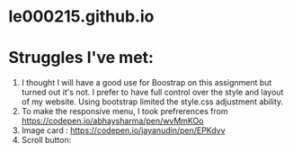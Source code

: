# le000215.github.io

# Struggles I've met:
1. I thought I will have a good use for Boostrap on this assignment but turned out it's not. I prefer to have full control over the style and layout of my website. Using bootstrap limited the style.css adjustment ability.
2. To make the responsive menu, I took prefrerences from https://codepen.io/abhaysharma/pen/wvMmKOo
3. Image card : https://codepen.io/jayanudin/pen/EPKdvv
4. Scroll button: 